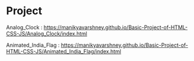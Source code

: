 # Project

Analog_Clock : https://manikyavarshney.github.io/Basic-Project-of-HTML-CSS-JS/Analog_Clock/index.html

Animated_India_Flag : https://manikyavarshney.github.io/Basic-Project-of-HTML-CSS-JS/Animated_India_Flag/index.html
